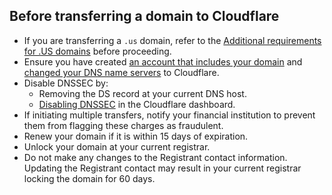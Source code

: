 ---
---

## Before transferring a domain to Cloudflare

*   If you are transferring a `.us` domain, refer to the [Additional requirements for .US domains](/faq#additional-requirements-for-us-domains) before proceeding.
*   Ensure you have created [an account that includes your domain](https://support.cloudflare.com/hc/articles/201720164) and [changed your DNS name servers](https://support.cloudflare.com/hc/articles/205195708) to Cloudflare.
*   Disable DNSSEC by:
    *   Removing the DS record at your current DNS host.
    *   [Disabling DNSSEC](/account-options/enable-dnssec) in the Cloudflare dashboard.
*   If initiating multiple transfers, notify your financial institution to prevent them from flagging these charges as fraudulent.
*   Renew your domain if it is within 15 days of expiration.
*   Unlock your domain at your current registrar.
*   Do not make any changes to the Registrant contact information. Updating the Registrant contact may result in your current registrar locking the domain for 60 days.
